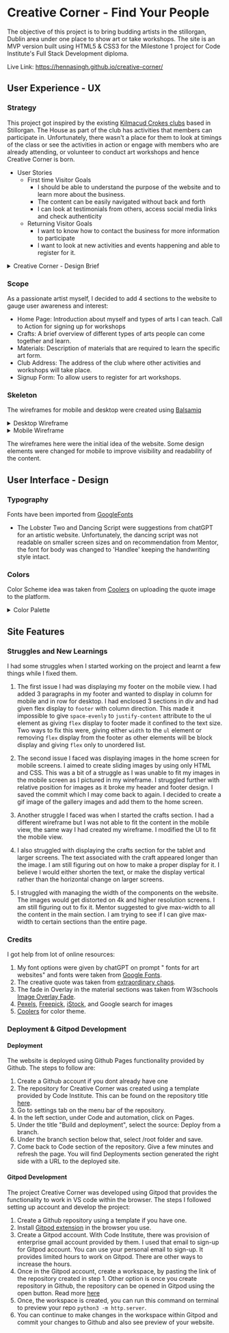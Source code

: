 # Creative Corner - Find Your People

The objective of this project is to bring budding artists in the stillorgan, Dublin area under one place to show art or take workshops. The site is an MVP version built using HTML5 & CSS3 for the Milestone 1 project for Code Institute's Full Stack Development diploma.

Live Link: https://hennasingh.github.io/creative-corner/


## User Experience - UX

### Strategy

This project got inspired by the existing [Kilmacud Crokes clubs](https://kilmacudcrokes.com/) based in Stillorgan. The House as part of the club has activities that members can participate in. Unfortunately, there wasn't a place for them to look at timings of the class or see the activities in action or engage with members who are already attending, or volunteer to conduct art workshops and hence Creative Corner is born.

- User Stories
    - First time Visitor Goals
        - I should be able to understand the purpose of the website and to learn more about the business.
        - The content can be easily navigated without back and forth
        - I can look at testimonials from others, access social media links and check authenticity
    - Returning Visitor Goals
        - I want to know how to contact the business for more information to participate
        - I want to look at new activities and events happening and able to register for it.


<details>
    <summary>Creative Corner - Design Brief</summary>

   ![Design Brief](./assets/images/DesignBrief.png)

</details>

### Scope

As a passionate artist myself, I decided to add 4 sections to the website to gauge user awareness and interest:

- Home Page: Introduction about myself and types of arts I can teach. Call to Action for signing up for workshops
- Crafts: A brief overview of different types of arts people can come together and learn.
- Materials: Description of materials that are required to learn the specific art form.
- Club Address: The address of the club where other activities and workshops will take place.
- Signup Form: To allow users to register for art workshops.


### Skeleton

The wireframes for mobile and desktop were created using [Balsamiq](https://balsamiq.com/)

<details>
<summary>Desktop Wireframe</summary>

![Wireframe for Desktop](./assets/images/Wireframe%20-%20Desktops.png)

</details>

<details>
<summary>Mobile Wireframe</summary>

![Wireframe for Mobile Screens](./assets/images/Phone%20Pages-%20Wireframe.png)
</details>

The wireframes here were the initial idea of the website. Some design elements were changed for mobile to improve visibility and 
readability of the content.

## User Interface - Design

### Typography

Fonts have been imported from [GoogleFonts](https://fonts.google.com/)

- The Lobster Two and Dancing Script were suggestions from chatGPT for an artistic website. Unfortunately, the dancing script was not readable on smaller screen sizes and on recommendation from Mentor, the font for body was changed to 'Handlee' keeping the handwriting style intact.


### Colors

Color Scheme idea was taken from [Coolers](cooler.co) on uploading the quote image to the platform. 

<details>
    <summary>Color Palette</summary>

![color-palette](./assets/images/color-palette.png)

</details>

## Site Features



### Struggles and New Learnings

I had some struggles when I started working on the project and learnt a few things while I fixed them.
1. The first issue I had was displaying my footer on the mobile view. I had added 3 paragraphs in my footer and wanted to display in column for mobile and in row for desktop. I had enclosed 3 sections in div and had given flex display to `footer` with column direction. This made it impossible to give `space-evenly` to `justify-content` attribute to the ul element as giving `flex` display to footer made it confined to the text size. Two ways to fix this were, giving either `width` to the `ul` element or removing `flex` display from the footer as other elements will be block display and giving `flex` only to unordered list.

2. The second issue I faced was displaying images in the home screen for mobile screens. I aimed to create sliding images by using only HTML and CSS. This was a bit of a struggle as I was unable to fit my images in the mobile screen as I pictured in my wireframe. I struggled further with relative position for images as it broke my header and footer design. I saved the commit which I may come back to again. I decided to create a gif image of the gallery images and add them to the home screen.

3. Another struggle I faced was when I started the crafts section. I had a different wireframe but I was not able to fit the content in the mobile view, the same way I had created my wireframe. I modified the UI to fit the mobile view.

4. I also struggled with displaying the crafts section for the tablet and larger screens. The text associated with the craft appeared longer than the image. I am still figuring out on how to make a proper display for it. I believe I would either shorten the text, or make the display vertical rather than the horizontal change on larger screens.

5. I struggled with managing the width of the components on the website. The images would get distorted on 4k and higher resolution screens. I am still figuring out to fix it. Mentor suggested to give max-width to all the content in the main section. I am trying to see if I can give max-width to certain sections than the entire page.


### Credits

I got help from lot of online resources:

1. My font options were given by chatGPT on prompt " fonts for art websites" and fonts were taken from [Google Fonts](https://fonts.google.com/).
2. The creative quote was taken from [extraordinary chaos](https://extraordinarychaos.com/amazing-quotes-about-crafting.html).
3. The fade in Overlay in the material sections was taken from W3schools [Image Overlay Fade](https://www.w3schools.com/howto/howto_css_image_overlay.asp).
4. [Pexels](www.pexels.com), [Freepick](www.freepick.com), [iStock](www.istockphoto.com), and Google search for images
5. [Coolers](https://coolors.co/) for color theme.

### Deployment & Gitpod Development

#### Deployment

The website is deployed using Github Pages functionality provided by Github. The steps to follow are:

1. Create a Github account if you dont already have one
2. The repository for Creative Corner was created using a template provided by Code Institute. This can be found on the repository title [here](https://github.com/hennasingh/creative-corner).
3. Go to settings tab on the menu bar of the repository.
4. In the left section, under Code and automation, click on Pages.
5. Under the title "Build and deployment", select the source: Deploy from a branch.
6. Under the branch section below that, select /root folder and save.
7. Come back to Code section of the repository. Give a few minutes and refresh the page. You will find Deployments section generated the right side with a URL to the deployed site.

#### Gitpod Development

The project Creative Corner was developed using Gitpod that provides the functionality to work in VS code within the browser. The steps I followed setting up account and develop the project:

1. Create a Github repository using a template if you have one.
2. Install [Gitpod extension](https://chromewebstore.google.com/detail/gitpod/dodmmooeoklaejobgleioelladacbeki?hl=en&pli=1) in the browser you use.
3. Create a Gitpod account. With Code Institute, there was provision of enterprise gmail account provided by them. I used that email to sign-up for Gitpod account. You can use your personal email to sign-up. It provides limited hours to work on Gitpod. There are other ways to increase the hours.
4. Once in the Gitpod account, create a workspace, by pasting the link of the repository created in step 1. Other option is once you create repository in Github, the repository can be opened in Gitpod using the open button. Read more [here](https://www.gitpod.io/docs/configure/user-settings/browser-extension)
5. Once, the workspace is created, you can run this command on terminal to preview your repo `python3 -m http.server`. 
6. You can continue to make changes in the workspace within Gitpod and commit your changes to Github and also see preview of your website.














